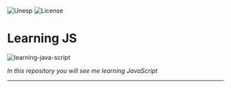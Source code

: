 ![Unesp](https://img.shields.io/badge/BCC-UNESP-Bauru.svg)
![License](https://img.shields.io/badge/Code%20License-MIT-blue.svg)

# Learning JS

![learning-java-script](https://socialify.git.ci/analaraagarcia/learning-java-script/image?language=1&name=1&owner=1&pattern=Overlapping%20Hexagons&theme=Light)

_In this repository you will see me learning JavaScript_

---

